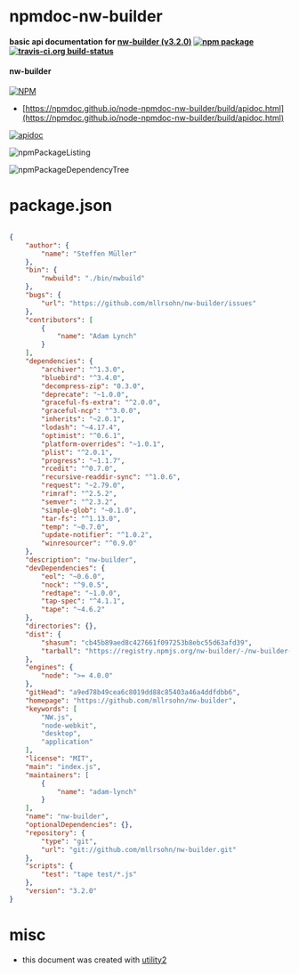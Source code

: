 # npmdoc-nw-builder

#### basic api documentation for  [nw-builder (v3.2.0)](https://github.com/mllrsohn/nw-builder)  [![npm package](https://img.shields.io/npm/v/npmdoc-nw-builder.svg?style=flat-square)](https://www.npmjs.org/package/npmdoc-nw-builder) [![travis-ci.org build-status](https://api.travis-ci.org/npmdoc/node-npmdoc-nw-builder.svg)](https://travis-ci.org/npmdoc/node-npmdoc-nw-builder)

#### nw-builder

[![NPM](https://nodei.co/npm/nw-builder.png?downloads=true&downloadRank=true&stars=true)](https://www.npmjs.com/package/nw-builder)

- [https://npmdoc.github.io/node-npmdoc-nw-builder/build/apidoc.html](https://npmdoc.github.io/node-npmdoc-nw-builder/build/apidoc.html)

[![apidoc](https://npmdoc.github.io/node-npmdoc-nw-builder/build/screenCapture.buildCi.browser.%252Ftmp%252Fbuild%252Fapidoc.html.png)](https://npmdoc.github.io/node-npmdoc-nw-builder/build/apidoc.html)

![npmPackageListing](https://npmdoc.github.io/node-npmdoc-nw-builder/build/screenCapture.npmPackageListing.svg)

![npmPackageDependencyTree](https://npmdoc.github.io/node-npmdoc-nw-builder/build/screenCapture.npmPackageDependencyTree.svg)



# package.json

```json

{
    "author": {
        "name": "Steffen Müller"
    },
    "bin": {
        "nwbuild": "./bin/nwbuild"
    },
    "bugs": {
        "url": "https://github.com/mllrsohn/nw-builder/issues"
    },
    "contributors": [
        {
            "name": "Adam Lynch"
        }
    ],
    "dependencies": {
        "archiver": "^1.3.0",
        "bluebird": "^3.4.0",
        "decompress-zip": "0.3.0",
        "deprecate": "~1.0.0",
        "graceful-fs-extra": "^2.0.0",
        "graceful-ncp": "^3.0.0",
        "inherits": "~2.0.1",
        "lodash": "~4.17.4",
        "optimist": "^0.6.1",
        "platform-overrides": "~1.0.1",
        "plist": "^2.0.1",
        "progress": "~1.1.7",
        "rcedit": "^0.7.0",
        "recursive-readdir-sync": "^1.0.6",
        "request": "~2.79.0",
        "rimraf": "^2.5.2",
        "semver": "^2.3.2",
        "simple-glob": "~0.1.0",
        "tar-fs": "^1.13.0",
        "temp": "~0.7.0",
        "update-notifier": "^1.0.2",
        "winresourcer": "^0.9.0"
    },
    "description": "nw-builder",
    "devDependencies": {
        "eol": "~0.6.0",
        "nock": "^9.0.5",
        "redtape": "~1.0.0",
        "tap-spec": "^4.1.1",
        "tape": "~4.6.2"
    },
    "directories": {},
    "dist": {
        "shasum": "cb45b89aed8c427661f097253b8ebc55d63afd39",
        "tarball": "https://registry.npmjs.org/nw-builder/-/nw-builder-3.2.0.tgz"
    },
    "engines": {
        "node": ">= 4.0.0"
    },
    "gitHead": "a9ed78b49cea6c8019dd88c85403a46a4ddfdbb6",
    "homepage": "https://github.com/mllrsohn/nw-builder",
    "keywords": [
        "NW.js",
        "node-webkit",
        "desktop",
        "application"
    ],
    "license": "MIT",
    "main": "index.js",
    "maintainers": [
        {
            "name": "adam-lynch"
        }
    ],
    "name": "nw-builder",
    "optionalDependencies": {},
    "repository": {
        "type": "git",
        "url": "git://github.com/mllrsohn/nw-builder.git"
    },
    "scripts": {
        "test": "tape test/*.js"
    },
    "version": "3.2.0"
}
```



# misc
- this document was created with [utility2](https://github.com/kaizhu256/node-utility2)

